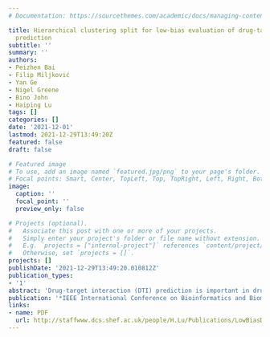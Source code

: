 ```yaml
---
# Documentation: https://sourcethemes.com/academic/docs/managing-content/

title: Hierarchical clustering split for low-bias evaluation of drug-target interaction
  prediction
subtitle: ''
summary: ''
authors:
- Peizhen Bai
- Filip Miljković
- Yan Ge
- Nigel Greene
- Bino John
- Haiping Lu
tags: []
categories: []
date: '2021-12-01'
lastmod: 2021-12-29T13:49:20Z
featured: false
draft: false

# Featured image
# To use, add an image named `featured.jpg/png` to your page's folder.
# Focal points: Smart, Center, TopLeft, Top, TopRight, Left, Right, BottomLeft, Bottom, BottomRight.
image:
  caption: ''
  focal_point: ''
  preview_only: false

# Projects (optional).
#   Associate this post with one or more of your projects.
#   Simply enter your project's folder or file name without extension.
#   E.g. `projects = ["internal-project"]` references `content/project/deep-learning/index.md`.
#   Otherwise, set `projects = []`.
projects: []
publishDate: '2021-12-29T13:49:20.010812Z'
publication_types:
- '1'
abstract: 'Drug-target interaction (DTI) prediction is important in drug discovery and chemogenomics studies. Machine learning, particularly deep learning, has advanced this area significantly over the past few years. However, a significant gap between the performance reported in academic papers and that in practical drug discovery settings, e.g. the random-split-based evaluation strategy tends to be too optimistic in estimating the prediction performance in real-world settings. Such performance gap is largely due to hidden data bias in experimental datasets and inappropriate data split. In this paper, we construct a low-bias DTI dataset and study more challenging data split strategies to improve performance evaluation for real-world settings. Specifically, we study the data bias in a popular DTI dataset, BindingDB, and re-evaluate the prediction performance of three state-of-the-art deep learning models using five different data split strategies: random split, cold drug split, scaffold split, and two hierarchical-clustering-based splits. In addition, we comprehensively examine six performance metrics. Our experimental results confirm the overoptimism of the popular random split and show that hierarchical-clustering-based splits are far more challenging and can provide potentially more useful assessment of model generalizability in real-world DTI prediction settings.'
publication: '*IEEE International Conference on Bioinformatics and Biomedicine (BIBM)*'
links:
- name: PDF
  url: http://staffwww.dcs.shef.ac.uk/people/H.Lu/Publications/LowBiasDTI_BIBM2021.pdf
---
```

